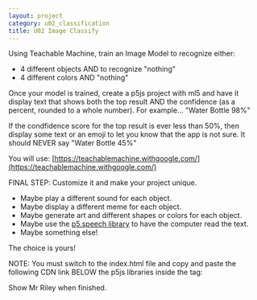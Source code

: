 ```yaml
---
layout: project
category: u02_classification
title: U02 Image Classify
---
```


Using Teachable Machine, train an Image Model to recognize either:
- 4 different objects AND to recognize "nothing"
- 4 different colors AND "nothing"

Once your model is trained, create a p5js project with ml5 and have it display text that shows both the top result AND the confidence (as a percent, rounded to a whole number). For example... "Water Bottle 98%"

If the condfidence score for the top result is ever less than 50%, then display some text or an emoji to let you know that the app is not sure. It should NEVER say "Water Bottle 45%"

You will use: [https://teachablemachine.withgoogle.com/](https://teachablemachine.withgoogle.com/)

FINAL STEP: Customize it and make your project unique. 
- Maybe play a different sound for each object. 
- Maybe display a different meme for each object. 
- Maybe generate art and different shapes or colors for each object.
- Maybe use the [p5.speech library](https://idmnyu.github.io/p5.js-speech/) to have the computer read the text. 
- Maybe something else! 

The choice is yours!

NOTE: You must switch to the index.html file and copy and paste the following CDN link BELOW the p5js libraries inside the <head> tag: <script src="https://unpkg.com/ml5@1/dist/ml5.min.js"></script>

Show Mr Riley when finished.